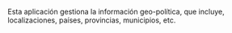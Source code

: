 Esta aplicación gestiona la información geo-política, que incluye, localizaciones, países, provincias, municipios, etc.
